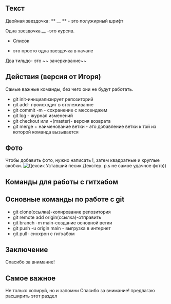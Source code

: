 ## Текст
Двойная звездочка:
** __ ** - это полужирный шрифт

Одна звездочка *__* -это курсив.

* Список

* это просто одна звездочка в начале

Два тильдо- это ~~ зачеркивание~~

## Действия (версия от Игоря)

Самые важные команды, без чего они не будут работать.

* git init-инициализирует репозиторий
* git add- происходит в отслеживание
* git commit -m - сохранение с мессенджем
* git log - журнал изменений
* git checkout или +(master)- версия возврата
* git merge + наименование ветки - это добавление ветки к той из которой команда вызывается

## Фото

Чтобы добавить фото, нужно написать !, затем квадратные и круглые скобки.
![Дексик](Dec.jpg)
Уставший песик Декстер. 
p.s не самое удачное фото)) 

## Команды для работы с гитхабом

## Основные команды по работе с git

* git clone(ссылка)-копирование репозитория
* git remote add origin(ссылка)-отправить
* git branch -m main-создание основной ветки
* git push -u origin main - выгрузка в интернет
* git pull- синхрон с гитхабом

## Заключение
 Спасибо за внимание!
 
## Самое важное 
 Не только копируй, но и запомни
 Спасибо за внимание! предлагаю расширить этот раздел
